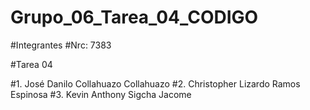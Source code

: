 # Grupo_06_Tarea_04_CODIGO

#Integrantes
#Nrc: 7383

#Tarea 04

#1. José Danilo Collahuazo Collahuazo
#2. Christopher Lizardo Ramos Espinosa
#3. Kevin Anthony Sigcha Jacome
